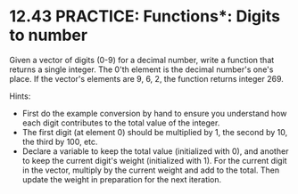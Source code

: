 # 12.43 PRACTICE: Functions*: Digits to number
Given a vector of digits (0-9) for a decimal number, write a function that returns a single integer. The 0'th element is the decimal number's one's place. If the vector's elements are 9, 6, 2, the function returns integer 269.

Hints:
* First do the example conversion by hand to ensure you understand how each digit contributes to the total value of the integer.
* The first digit (at element 0) should be multiplied by 1, the second by 10, the third by 100, etc.
* Declare a variable to keep the total value (initialized with 0), and another to keep the current digit's weight (initialized with 1). For the current digit in the vector, multiply by the current weight and add to the total. Then update the weight in preparation for the next iteration.